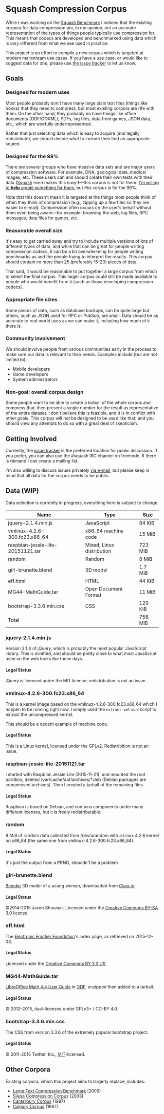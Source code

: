 # Squash Compression Corpus

While I was working on the
[Squash Benchmark](https://quixdb.github.io/squash-benchmark/) I
noticed that the existing corpora for data compression are, in my
opinion, not an accurate representation of the types of things people
typically use compression for.  This means that codecs are developed
and benchmarked using data which is very different from what we see
used in practice.

This project is an effort to compile a new corpus which is targeted at
modern mainstream use cases.  If you have a use case, or would like to
suggest data for one, please use
[the issue tracker](https://github.com/nemequ/squash-corpus/issues) to
let us know.

## Goals

### Designed for modern uses

Most people probably don't have many large plain text files (things
like books) that they need to compress, but most existing corpora are
rife with them.  On the other hand, they probably do have things like
office documents (ODF/OOXML), PDFs, log files, data from games, JSON
data, etc., which are woefully underrepresented.

Rather that just selecting data which is easy to acquire (and legally
redistribute), we should decide *what* to include then find an
appropriate source.

### Designed for the 99%

There are several groups who have massive data sets and are major
users of compression software.  For example, DNA, geological data,
medical images, etc.  These users can and should create their own
tests with their data ([Squash](https://quixdb.github.io/squash/) even
makes this easy!)—this corpus is not for them.
[I'm willing to **help** create something for them](http://encode.ru/threads/2158-Compiling-a-new-corpus?p=43159&viewfull=1#post43159),
but *this* corpus is for the 99%.

Note that this doesn't mean it is targeted at the things most people
think of when they think of compression (e.g., zipping up a few files
so they are easier to e-mail).  Compression often occurs on the user's
behalf without them even being aware—for example: browsing the web,
log files, RPC messages, data files for games, etc.

### Reasonable overall size

It's easy to get carried away and try to include multiple versions of
lots of different types of data, and while that can be great for
people writing compression codecs, it can be a bit overwhelming for
people writing benchmarks as and the people trying to interpret the
results.  This corpus should contain no more than 25 (preferably
15-20) pieces of data.

That said, it would be reasonable to put together a large corpus from
which to select the final corpus.  This larger corpus could still be
made available to people who would benefit from it (such as those
developing compression codecs).

### Appropriate file sizes

Some pieces of data, such as database backups, can be quite large but
others, such as JSON used for RPC or PubSub, are small.  Data should
be as accurate to real-world uses as we can make it, including how
much of it there is.

### Community involvement

We should involve people from various communities early in the process
to make sure our data is relevant to their needs.  Examples include
(but are not limited to):

* Mobile developers
* Game developers
* System administrators

### Non-goal: overall corpus design

Some people want to be able to create a tarball of the whole corpus
and compress that, then present a single number for the result as
representative of the entire dataset.  I don't believe this is
feasible, and it is in conflict with other goals.  This corpus will
not be designed to be used like that, and you should view any attempts
to do so with a great deal of skepticism.

## Getting Involved

Currently, the
[issue tracker](https://github.com/nemequ/squash-corpus/issues) is the
preferred location for public discussion.  If you prefer, you can also
use the #squash IRC channel on freenode.  If there is demand I can
create a mailing list.

I'm also willing to discuss issues privately
[via e-mail](mailto:evan@nemerson.com), but please keep in mind that
all data for the corpus needs to be public.

## Data (WIP)

Data selection is currently in progress, everything here is subject to
change.

| Name                              | Type                      | Size    |
| --------------------------------- | ------------------------- | ------- |
| jquery-2.1.4.min.js               | JavaScript                | 84 KiB  |
| vmlinux-4.2.6-300.fc23.x86_64     | x86_64 machine code       | 15 MiB  |
| raspbian-jessie-lite-20151121.tar | Mixed; Linux distribution | 723 MiB |
| random                            | Random                    | 8 MiB   |
| girl-brunette.blend               | 3D model                  | 1.7 MiB |
| eff.html                          | HTML                      | 44 KiB  |
| MG44-MathGuide.tar                | Open Document Format      | 11 MiB  |
| bootstrap-3.3.6.min.css           | CSS                       | 120 KiB |
| Total                             |                           | 756 MiB |

### jquery-2.1.4.min.js

Version 2.1.4 of jQuery, which is probably the most popular JavaScript
library.  This is minified, and should be pretty close to what most
JavaScript used on the web looks like these days.

#### Legal Status

jQuery is licensed under the MIT license; redistribution is not an
issue.

### vmlinux-4.2.6-300.fc23.x86_64

This is a kernel image based on the vmlinuz-4.2.6-300.fc23.x86_64
which I happen to be running right now.  I simply used the
`extract-vmlinux` script to extract the uncompressed kernel.

This should be a decent example of machine code.

#### Legal Status

This is a Linux kernel, licensed under the GPLv2.  Redistribition is
not an issue.

### raspbian-jessie-lite-20151121.tar

I started with Raspbian Jessie Lite (2015-11-21), and mounted the root
partition, deleted /var/cache/apt/archives/*.deb (Debian packages are
comperssed archives).  Then I created a tarball of the remaining files.

#### Legal Status

Raspbian is based on Debian, and contains components under many
different licenses, but it is freely redistributable.

### random

8 MiB of random data collected from /dev/urandom with a Linux 4.2.6
kernel on x86_64 (the same one from vmlinux-4.2.6-300.fc23.x86_64).

#### Legal Status

It's just the output from a PRNG, shouldn't be a problem

### girl-brunette.blend

[Blender](https://www.blender.org/) 3D model of a young woman,
downloaded from
[Clara.io](https://clara.io/view/500eaba8-395c-46ff-abfd-b7e1b3f5807f).

#### Legal Status

©2014-2015 Jason Shoumar.  Licensed under the
[Creative Commons BY-SA 3.0](http://creativecommons.org/licenses/by-sa/3.0/)
license.

### eff.html

The [Electronic Frontier Foundation](https://www.eff.org/)'s index
page, as retrieved on 2015-12-03.

#### Legal Status

Licensed under the
[Creative Commons BY 3.0 US](https://creativecommons.org/licenses/by/3.0/us/).

### MG44-MathGuide.tar

[LibreOffice Math 4.4 User Guide](https://wiki.documentfoundation.org/images/b/bc/MG44-MathGuide.odt)
in [ODF](https://en.wikipedia.org/wiki/OpenDocument), unzipped then
added to a tarball.

#### Legal Status

© 2012–2015, dual-licensed under GPLv3+ / CC-BY 4.0.

### bootstrap-3.3.6.min.css

The CSS from version 3.3.6 of the extremely popular bootstrap project.

#### Legal Status

© 2011-2015 Twitter, Inc.,
[MIT](https://github.com/twbs/bootstrap/blob/master/LICENSE)-licensed.

## Other Corpora

Existing corpora, which this project aims to largerly replace,
includes:

 * [Large Text Compression Benchmark](http://mattmahoney.net/dc/textdata.html) (2006)
 * [Silesa Compression Corpus](http://sun.aei.polsl.pl/~sdeor/index.php?page=silesia) (2003)
 * [Canterbury Corpus](http://corpus.canterbury.ac.nz/descriptions/#cantrbry) (1997)
 * [Calgary Corpus](http://corpus.canterbury.ac.nz/descriptions/#calgary) (1987)
